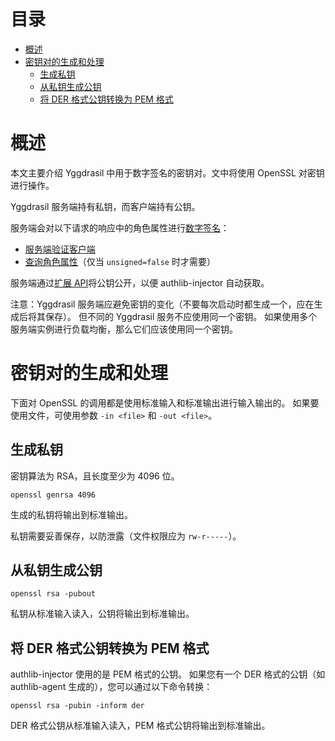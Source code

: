 <!-- START doctoc generated TOC please keep comment here to allow auto update -->
<!-- DON'T EDIT THIS SECTION, INSTEAD RE-RUN doctoc TO UPDATE -->
目录
=================

- [概述](#%E6%A6%82%E8%BF%B0)
- [密钥对的生成和处理](#%E5%AF%86%E9%92%A5%E5%AF%B9%E7%9A%84%E7%94%9F%E6%88%90%E5%92%8C%E5%A4%84%E7%90%86)
  - [生成私钥](#%E7%94%9F%E6%88%90%E7%A7%81%E9%92%A5)
  - [从私钥生成公钥](#%E4%BB%8E%E7%A7%81%E9%92%A5%E7%94%9F%E6%88%90%E5%85%AC%E9%92%A5)
  - [将 DER 格式公钥转换为 PEM 格式](#%E5%B0%86-der-%E6%A0%BC%E5%BC%8F%E5%85%AC%E9%92%A5%E8%BD%AC%E6%8D%A2%E4%B8%BA-pem-%E6%A0%BC%E5%BC%8F)

<!-- END doctoc generated TOC please keep comment here to allow auto update -->

# 概述
本文主要介绍 Yggdrasil 中用于数字签名的密钥对。文中将使用 OpenSSL 对密钥进行操作。

Yggdrasil 服务端持有私钥，而客户端持有公钥。

服务端会对以下请求的响应中的角色属性进行[数字签名](https://github.com/to2mbn/authlib-injector/wiki/Yggdrasil服务端技术规范#角色信息的序列化)：
 * [服务端验证客户端](https://github.com/to2mbn/authlib-injector/wiki/Yggdrasil服务端技术规范#服务端验证客户端)
 * [查询角色属性](https://github.com/to2mbn/authlib-injector/wiki/Yggdrasil服务端技术规范#查询角色属性)（仅当 `unsigned=false` 时才需要）

服务端通过[扩展 API](https://github.com/to2mbn/authlib-injector/wiki/Yggdrasil服务端技术规范#服务端信息获取)将公钥公开，以便 authlib-injector 自动获取。

注意：Yggdrasil 服务端应避免密钥的变化（不要每次启动时都生成一个，应在生成后将其保存）。
但不同的 Yggdrasil 服务不应使用同一个密钥。
如果使用多个服务端实例进行负载均衡，那么它们应该使用同一个密钥。

# 密钥对的生成和处理
下面对 OpenSSL 的调用都是使用标准输入和标准输出进行输入输出的。
如果要使用文件，可使用参数 `-in <file>` 和 `-out <file>`。

## 生成私钥
密钥算法为 RSA，且长度至少为 4096 位。

```
openssl genrsa 4096
```

生成的私钥将输出到标准输出。

私钥需要妥善保存，以防泄露（文件权限应为 `rw-r-----`）。

## 从私钥生成公钥
```
openssl rsa -pubout
```

私钥从标准输入读入，公钥将输出到标准输出。

## 将 DER 格式公钥转换为 PEM 格式
authlib-injector 使用的是 PEM 格式的公钥。
如果您有一个 DER 格式的公钥（如 authlib-agent 生成的），您可以通过以下命令转换：

```
openssl rsa -pubin -inform der
```

DER 格式公钥从标准输入读入，PEM 格式公钥将输出到标准输出。
